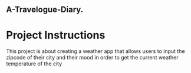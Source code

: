 ## A-Travelogue-Diary.

# Project Instructions

This project is about creating a weather app that allows users to input the zipcode of their city
 and their mood in order to get the current weather temperature of the city


